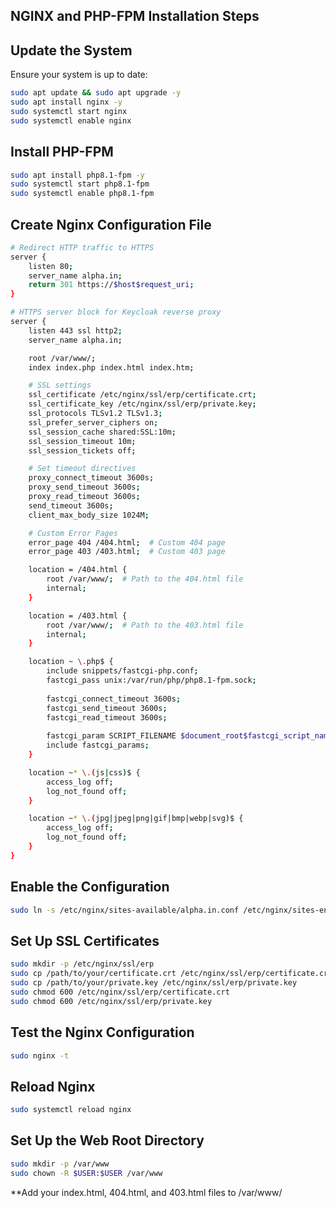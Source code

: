 ## NGINX and PHP-FPM Installation Steps

## Update the System
Ensure your system is up to date:
```bash
sudo apt update && sudo apt upgrade -y
sudo apt install nginx -y
sudo systemctl start nginx
sudo systemctl enable nginx
```

## Install PHP-FPM

```bash
sudo apt install php8.1-fpm -y
sudo systemctl start php8.1-fpm
sudo systemctl enable php8.1-fpm
```


## Create Nginx Configuration File

```bash
# Redirect HTTP traffic to HTTPS
server {
    listen 80;
    server_name alpha.in;
    return 301 https://$host$request_uri;
}

# HTTPS server block for Keycloak reverse proxy
server {
    listen 443 ssl http2;
    server_name alpha.in;

    root /var/www/;
    index index.php index.html index.htm;    

    # SSL settings
    ssl_certificate /etc/nginx/ssl/erp/certificate.crt;
    ssl_certificate_key /etc/nginx/ssl/erp/private.key;
    ssl_protocols TLSv1.2 TLSv1.3;
    ssl_prefer_server_ciphers on;
    ssl_session_cache shared:SSL:10m;
    ssl_session_timeout 10m;
    ssl_session_tickets off;

    # Set timeout directives
    proxy_connect_timeout 3600s;
    proxy_send_timeout 3600s;
    proxy_read_timeout 3600s;
    send_timeout 3600s;
    client_max_body_size 1024M;

    # Custom Error Pages
    error_page 404 /404.html;  # Custom 404 page
    error_page 403 /403.html;  # Custom 403 page

    location = /404.html {
        root /var/www/;  # Path to the 404.html file
        internal;
    }

    location = /403.html {
        root /var/www/;  # Path to the 403.html file
        internal;
    }

    location ~ \.php$ {
        include snippets/fastcgi-php.conf;
        fastcgi_pass unix:/var/run/php/php8.1-fpm.sock;
        
        fastcgi_connect_timeout 3600s;
        fastcgi_send_timeout 3600s;
        fastcgi_read_timeout 3600s;
        
        fastcgi_param SCRIPT_FILENAME $document_root$fastcgi_script_name;
        include fastcgi_params;
    }

    location ~* \.(js|css)$ {
        access_log off;
        log_not_found off;
    }

    location ~* \.(jpg|jpeg|png|gif|bmp|webp|svg)$ {
        access_log off;
        log_not_found off;
    }
}
```
## Enable the Configuration

```bash
sudo ln -s /etc/nginx/sites-available/alpha.in.conf /etc/nginx/sites-enabled/
```

## Set Up SSL Certificates

```bash 
sudo mkdir -p /etc/nginx/ssl/erp
sudo cp /path/to/your/certificate.crt /etc/nginx/ssl/erp/certificate.crt
sudo cp /path/to/your/private.key /etc/nginx/ssl/erp/private.key
sudo chmod 600 /etc/nginx/ssl/erp/certificate.crt
sudo chmod 600 /etc/nginx/ssl/erp/private.key
```

## Test the Nginx Configuration

```bash
sudo nginx -t
```

##  Reload Nginx
```bash
sudo systemctl reload nginx
```

## Set Up the Web Root Directory
```bash
sudo mkdir -p /var/www
sudo chown -R $USER:$USER /var/www
```
**Add your index.html, 404.html, and 403.html files to /var/www/
